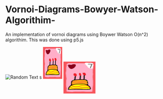 # Vornoi-Diagrams-Bowyer-Watson-Algorithim-
An implementation of vornoi diagrams using Boywer Watson O(n^2) algorithim.
This was done using p5.js

![Random Text](4.gif)
s
![Contribution guidelines for this project](Cake.png)
<img align="center" width="100" height="100" src="Cake.png">
